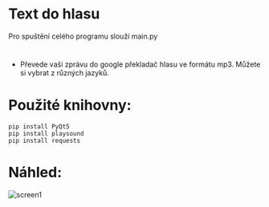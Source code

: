 # Text do hlasu

Pro spuštění celého programu slouží main.py
#
- Převede vaši zprávu do google překladač hlasu ve formátu mp3. Můžete si vybrat z různých jazyků.
#
# Použité knihovny:
```
pip install PyQt5
pip install playsound
pip install requests
```

# Náhled:

![screen1](https://user-images.githubusercontent.com/82058894/156880227-0dd2b94d-42c7-49d0-b85d-cc838d541888.png)
